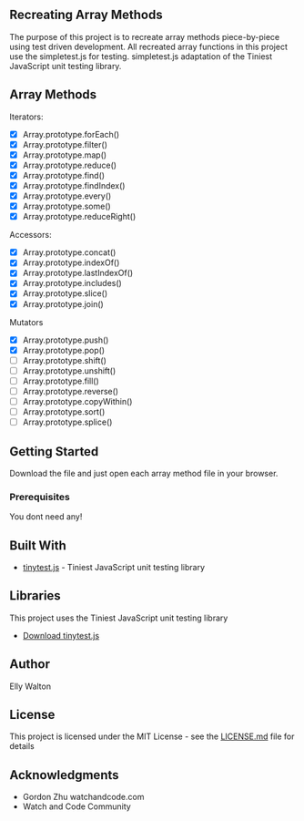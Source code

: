 
## Recreating Array Methods

The purpose of this project is to recreate array methods piece-by-piece using test driven development. All recreated array functions in this project use the simpletest.js for testing. simpletest.js adaptation of the Tiniest JavaScript unit testing library.

## Array Methods

Iterators:

-   [x] Array.prototype.forEach()
-   [x] Array.prototype.filter()
-   [x] Array.prototype.map()
-   [x] Array.prototype.reduce()
-   [x] Array.prototype.find()
-   [x] Array.prototype.findIndex()
-   [x] Array.prototype.every()
-   [x] Array.prototype.some()
-   [x] Array.prototype.reduceRight()

Accessors:

-   [x] Array.prototype.concat()
-   [x] Array.prototype.indexOf()
-   [x] Array.prototype.lastIndexOf()
-   [x] Array.prototype.includes()
-   [x] Array.prototype.slice()
-   [x] Array.prototype.join()

Mutators

-   [x] Array.prototype.push()
-   [x] Array.prototype.pop()
-   [ ] Array.prototype.shift()
-   [ ] Array.prototype.unshift()
-   [ ] Array.prototype.fill()
-   [ ] Array.prototype.reverse()
-   [ ] Array.prototype.copyWithin()
-   [ ] Array.prototype.sort()
-   [ ] Array.prototype.splice()

## Getting Started

Download the file and just open each array method file in your browser.

### Prerequisites

You dont need any!

## Built With

-   [tinytest.js](https://github.com/gordonmzhu/jstinytest) - Tiniest JavaScript unit testing library

## Libraries

This project uses the Tiniest JavaScript unit testing library

*   [Download tinytest.js](https://rawgit.com/joewalnes/jstinytest/master/tinytest.js)

## Author

Elly Walton

## License

This project is licensed under the MIT License - see the [LICENSE.md](LICENSE.md) file for details

## Acknowledgments

-   Gordon Zhu watchandcode.com
-   Watch and Code Community